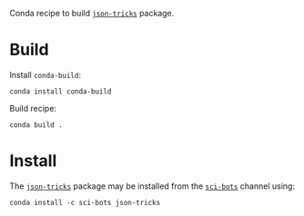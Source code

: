 Conda recipe to build [`json-tricks`][1] package.

Build
=====

Install `conda-build`:

    conda install conda-build

Build recipe:

    conda build .


Install
=======

The [`json-tricks`][1] package may be installed from the [`sci-bots`][3]
channel using:

    conda install -c sci-bots json-tricks


[1]: https://github.com/mverleg/pyjson_tricks
[2]: https://anaconda.org/sci-bots/json-tricks
[3]: https://anaconda.org/sci-bots
